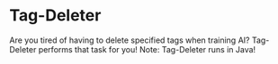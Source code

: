 # Tag-Deleter
Are you tired of having to delete specified tags when training AI? Tag-Deleter performs that task for you! Note: Tag-Deleter runs in Java!
